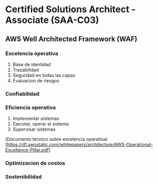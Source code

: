 # Certified Solutions Architect - Associate (SAA-C03)

## AWS Well Architected Framework (WAF)

### Excelencia operativa

1. Base de identidad
2. Trazabilidad
3. Seguridad en todas las capas
4. Evaluacion de riesgos
  
### Confiabilidad

### Eficiencia operativa

1. Implementar sistemas
2. Ejecutar, operar el sistema
3. Supervisar sistemas

[Documento tecnico sobre excelencia operativa) [https://d1.awsstatic.com/whitepapers/architecture/AWS-Operational-Excellence-Pillar.pdf]

### Optimizacion de costos

### Sostenibilidad



